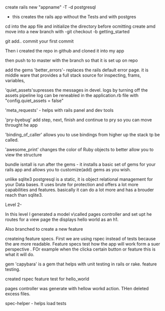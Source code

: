 create rails new "appname" -T -d postgresql
- this creates the rails app without the Tests and with postgres

cd into the app file and initialize the directory
before ocmitting create amd move into a new branch
with 
-git checkout -b getting_started

git add..
commit your first commit

Then i created the repo in github and cloned it into my app

then push to to master with the branch so that it is set up on repo

add the gems 
'better_errors'- replaces the rails default error page. it is middle ware that provides a full stack source for inspecting, frams, variables, 

'quiet_assets'supresses the messages in devel. logs by turning off the assets pipeline log can be reneabled in the application.rb file with "config.quiet_assets = false"

'meta_requests' - helps with rails panel and dev tools

'pry-byebug' add step, next, finish and continue to pry so you can move throught he app

'binding_of_caller' allows you to use bindings from higher up the stack tp be called.  

'awesome_print'  changes the color of Ruby objects to better allow you to view the structure

bundle isntall is run after the gems - it installs a basic set of gems for your rails app and allows you to customize(add) gems as you wish.  

unlike sqlite3 postgresql is a static, it is object relational management for your Data bases.  It uses brute for protection and offers a lot more capabilities and features.  basically it can do a lot more and has a brouder reach than sqlite3.

Level 2-

In this level I generated a model v\called pages controller and set upt he routes for a view page the displays hello world as an h1.

Also branched to create a new feature 

createing feature specs.  First we are using rspec instead of tests because the are more readable.  Feature specs test how the app will work form a suer perspective .  FOr example when the clicka  certain button or feature this is what it will do.  

gem 'capybara' is a gem that helps with unit testing in rails or rake.  feature testing.

created rspec feature test for hello_world 

pages controller was generate with  hellow workd action.  THen deleted excess files.  

spec-helper - helps load tests 

